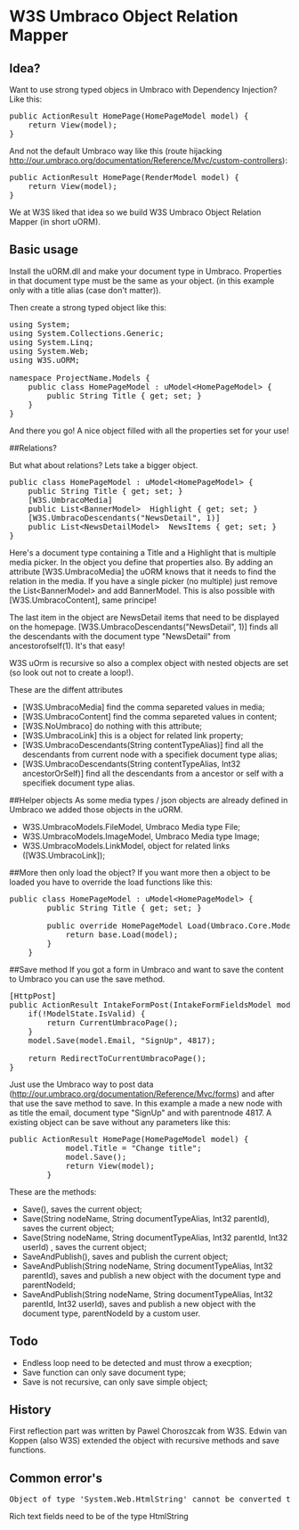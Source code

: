 # W3S Umbraco Object Relation Mapper

## Idea?

Want to use strong typed objecs in Umbraco with Dependency Injection? Like this:

<pre>
public ActionResult HomePage(HomePageModel model) {
    return View(model);
}
</pre>

And not the default Umbraco way like this (route hijacking http://our.umbraco.org/documentation/Reference/Mvc/custom-controllers):
<pre>
public ActionResult HomePage(RenderModel model) {
    return View(model);
}
</pre>

We at W3S liked that idea so we build W3S Umbraco Object Relation Mapper (in short uORM). 

## Basic usage
Install the uORM.dll and make your document type in Umbraco. Properties in that document type must be the same as your object. (in this example only with a title alias (case don't matter)). 

Then create a strong typed object like this:
<pre>
using System;
using System.Collections.Generic;
using System.Linq;
using System.Web;
using W3S.uORM;

namespace ProjectName.Models {
    public class HomePageModel : uModel&lt;HomePageModel&gt; {
        public String Title { get; set; }
    }
}
</pre>
And there you go! A nice object filled with all the properties set for your use!

##Relations?

But what about relations? Lets take a bigger object.

<pre>
public class HomePageModel : uModel&lt;HomePageModel&gt; {
    public String Title { get; set; }
    [W3S.UmbracoMedia]
    public List&lt;BannerModel&gt;  Highlight { get; set; }
    [W3S.UmbracoDescendants("NewsDetail", 1)]
    public List&lt;NewsDetailModel&gt;  NewsItems { get; set; } 
}
</pre>

Here's a document type containing a Title and a Highlight that is multiple media picker. In the object you define that properties also. By adding an attribute [W3S.UmbracoMedia] the uORM knows that it needs to find the relation in the media. If you have a single picker (no multiple) just remove the List&lt;BannerModel&gt; and add BannerModel. This is also possible with [W3S.UmbracoContent], same principe!

The last item in the object are NewsDetail items that need to be displayed on the homepage. [W3S.UmbracoDescendants("NewsDetail", 1)] finds all the descendants with the document type "NewsDetail" from ancestorofself(1). It's that easy!

W3S uOrm is recursive so also a complex object with nested objects are set (so look out not to create a loop!).

These are the diffent attributes

* [W3S.UmbracoMedia] find the comma separeted values in media;
* [W3S.UmbracoContent] find the comma separeted values in content;
* [W3S.NoUmbraco] do nothing with this attribute;
* [W3S.UmbracoLink] this is a object for related link property;
* [W3S.UmbracoDescendants(String contentTypeAlias)] find all the descendants from current node with a specifiek document type alias;
* [W3S.UmbracoDescendants(String contentTypeAlias, Int32 ancestorOrSelf)] find all the descendants from a ancestor or self with a specifiek document type alias.

##Helper objects
As some media types / json objects are already defined in Umbraco we added those objects in the uORM.

* W3S.UmbracoModels.FileModel, Umbraco Media type File;
* W3S.UmbracoModels.ImageModel, Umbraco Media type Image;
* W3S.UmbracoModels.LinkModel, object for related links ([W3S.UmbracoLink]);

##More then only load the object?
If you want more then a object to be loaded you have to override the load functions like this: 

<pre>
public class HomePageModel : uModel&lt;HomePageModel&gt; {
        public String Title { get; set; }

        public override HomePageModel Load(Umbraco.Core.Models.IPublishedContent model) {
            return base.Load(model);
        }
    }
</pre>

##Save method
If you got a form in Umbraco and want to save the content to Umbraco you can use the save method. 
<pre>
[HttpPost]
public ActionResult IntakeFormPost(IntakeFormFieldsModel model) {
    if(!ModelState.IsValid) {
        return CurrentUmbracoPage();
    }
    model.Save(model.Email, "SignUp", 4817);

    return RedirectToCurrentUmbracoPage();          
}
</pre>

Just use the Umbraco way to post data (http://our.umbraco.org/documentation/Reference/Mvc/forms) and after that use the save method to save. In this example a made a new node with as title the email, document type "SignUp" and with parentnode 4817. A existing object can be save without any parameters like this:

<pre>
public ActionResult HomePage(HomePageModel model) {
            model.Title = "Change title";
            model.Save();
            return View(model);
        }
</pre>

These are the methods:

* Save(), saves the current object;
* Save(String nodeName, String documentTypeAlias, Int32 parentId), saves the current object;
* Save(String nodeName, String documentTypeAlias, Int32 parentId, Int32 userId) , saves the current object;
* SaveAndPublish(), saves and publish the current object;
* SaveAndPublish(String nodeName, String documentTypeAlias, Int32 parentId), saves and publish a new object with the document type and parentNodeId;
* SaveAndPublish(String nodeName, String documentTypeAlias, Int32 parentId, Int32 userId), saves and publish a new object with the document type, parentNodeId by a custom user.

## Todo

* Endless loop need to be detected and must throw a execption;
* Save function can only save document type;
* Save is not recursive, can only save simple object;
 
## History 
First reflection part was written by Pawel Choroszcak from W3S. Edwin van Koppen (also W3S) extended the object with recursive methods and save functions.

## Common error's
<pre>
Object of type 'System.Web.HtmlString' cannot be converted to type 'System.String'.
</pre>
Rich text fields need to be of the type HtmlString


